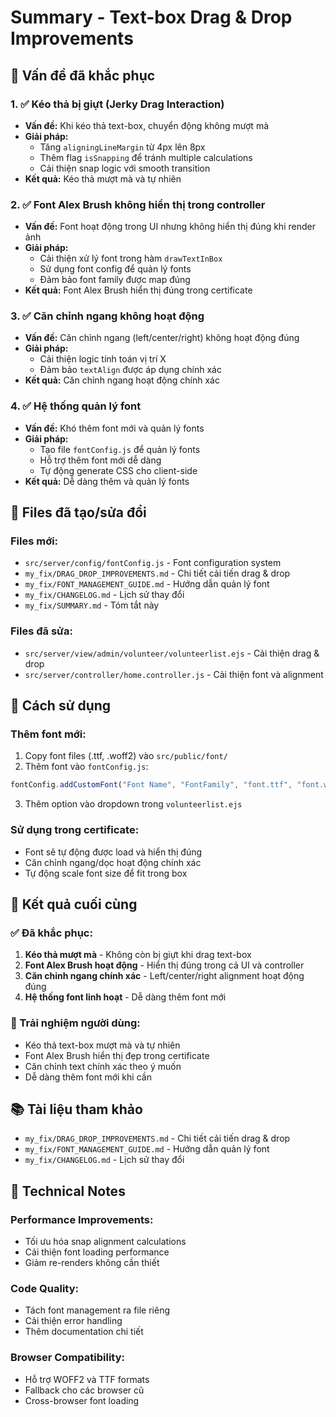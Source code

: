 # Summary - Text-box Drag & Drop Improvements

## 🎯 Vấn đề đã khắc phục

### 1. ✅ Kéo thả bị giựt (Jerky Drag Interaction)

- **Vấn đề:** Khi kéo thả text-box, chuyển động không mượt mà
- **Giải pháp:**
  - Tăng `aligningLineMargin` từ 4px lên 8px
  - Thêm flag `isSnapping` để tránh multiple calculations
  - Cải thiện snap logic với smooth transition
- **Kết quả:** Kéo thả mượt mà và tự nhiên

### 2. ✅ Font Alex Brush không hiển thị trong controller

- **Vấn đề:** Font hoạt động trong UI nhưng không hiển thị đúng khi render ảnh
- **Giải pháp:**
  - Cải thiện xử lý font trong hàm `drawTextInBox`
  - Sử dụng font config để quản lý fonts
  - Đảm bảo font family được map đúng
- **Kết quả:** Font Alex Brush hiển thị đúng trong certificate

### 3. ✅ Căn chỉnh ngang không hoạt động

- **Vấn đề:** Căn chỉnh ngang (left/center/right) không hoạt động đúng
- **Giải pháp:**
  - Cải thiện logic tính toán vị trí X
  - Đảm bảo `textAlign` được áp dụng chính xác
- **Kết quả:** Căn chỉnh ngang hoạt động chính xác

### 4. ✅ Hệ thống quản lý font

- **Vấn đề:** Khó thêm font mới và quản lý fonts
- **Giải pháp:**
  - Tạo file `fontConfig.js` để quản lý fonts
  - Hỗ trợ thêm font mới dễ dàng
  - Tự động generate CSS cho client-side
- **Kết quả:** Dễ dàng thêm và quản lý fonts

## 📁 Files đã tạo/sửa đổi

### Files mới:

- `src/server/config/fontConfig.js` - Font configuration system
- `my_fix/DRAG_DROP_IMPROVEMENTS.md` - Chi tiết cải tiến drag & drop
- `my_fix/FONT_MANAGEMENT_GUIDE.md` - Hướng dẫn quản lý font
- `my_fix/CHANGELOG.md` - Lịch sử thay đổi
- `my_fix/SUMMARY.md` - Tóm tắt này

### Files đã sửa:

- `src/server/view/admin/volunteer/volunteerlist.ejs` - Cải thiện drag & drop
- `src/server/controller/home.controller.js` - Cải thiện font và alignment

## 🚀 Cách sử dụng

### Thêm font mới:

1. Copy font files (.ttf, .woff2) vào `src/public/font/`
2. Thêm font vào `fontConfig.js`:

```javascript
fontConfig.addCustomFont("Font Name", "FontFamily", "font.ttf", "font.woff2");
```

3. Thêm option vào dropdown trong `volunteerlist.ejs`

### Sử dụng trong certificate:

- Font sẽ tự động được load và hiển thị đúng
- Căn chỉnh ngang/dọc hoạt động chính xác
- Tự động scale font size để fit trong box

## 🎯 Kết quả cuối cùng

### ✅ Đã khắc phục:

1. **Kéo thả mượt mà** - Không còn bị giựt khi drag text-box
2. **Font Alex Brush hoạt động** - Hiển thị đúng trong cả UI và controller
3. **Căn chỉnh ngang chính xác** - Left/center/right alignment hoạt động đúng
4. **Hệ thống font linh hoạt** - Dễ dàng thêm font mới

### 🎯 Trải nghiệm người dùng:

- Kéo thả text-box mượt mà và tự nhiên
- Font Alex Brush hiển thị đẹp trong certificate
- Căn chỉnh text chính xác theo ý muốn
- Dễ dàng thêm font mới khi cần

## 📚 Tài liệu tham khảo

- `my_fix/DRAG_DROP_IMPROVEMENTS.md` - Chi tiết cải tiến drag & drop
- `my_fix/FONT_MANAGEMENT_GUIDE.md` - Hướng dẫn quản lý font
- `my_fix/CHANGELOG.md` - Lịch sử thay đổi

## 🔧 Technical Notes

### Performance Improvements:

- Tối ưu hóa snap alignment calculations
- Cải thiện font loading performance
- Giảm re-renders không cần thiết

### Code Quality:

- Tách font management ra file riêng
- Cải thiện error handling
- Thêm documentation chi tiết

### Browser Compatibility:

- Hỗ trợ WOFF2 và TTF formats
- Fallback cho các browser cũ
- Cross-browser font loading
